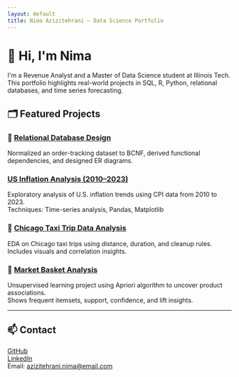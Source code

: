 ```yaml
---
layout: default
title: Nima Azizitehrani – Data Science Portfolio
---
```


# 👋 Hi, I'm Nima

I'm a Revenue Analyst and a Master of Data Science student at Illinois Tech.  
This portfolio highlights real-world projects in SQL, R, Python, relational databases, and time series forecasting.

## 🗂️ Featured Projects

### 📘 [Relational Database Design](./Order-Normalization-Project/)
Normalized an order-tracking dataset to BCNF, derived functional dependencies, and designed ER diagrams.

### [US Inflation Analysis (2010–2023)](./Inflation-EDA-Analysis/)

Exploratory analysis of U.S. inflation trends using CPI data from 2010 to 2023.  
Techniques: Time-series analysis, Pandas, Matplotlib

### 🚕 [Chicago Taxi Trip Data Analysis](./Taxi-Trip-Data-Analysis/)

EDA on Chicago taxi trips using distance, duration, and cleanup rules.  
Includes visuals and correlation insights.

### 🛒 [Market Basket Analysis](./Market-Basket-Analysis/)

Unsupervised learning project using Apriori algorithm to uncover product associations.  
Shows frequent itemsets, support, confidence, and lift insights.


---

## 📫 Contact

[GitHub](https://github.com/nima-azizitehrani)  
[LinkedIn](https://www.linkedin.com/in/nima-azizitehrani)  
Email: azizitehrani.nima@email.com
